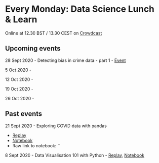 # Every Monday: Data Science Lunch & Learn

Online at 12.30 BST / 13.30 CEST on [Crowdcast](https://www.crowdcast.io/ibmdevelopereurope)



## Upcoming events

28 Sept 2020 - Detecting bias in crime data - part 1 - [Event](https://www.crowdcast.io/e/data-science-lunchlearn-covid?utm_source=profile&utm_medium=profile_web&utm_campaign=profile)

5 Oct 2020 -

12 Oct 2020 -

19 Oct 2020 - 

26 Oct 2020 -

## Past events


21 Sept 2020 - Exploring COVID data with pandas
* [Replay](https://www.crowdcast.io/e/data-science-lunchlearn-covid?utm_source=profile&utm_medium=profile_web&utm_campaign=profile)
* [Notebook](https://gitlab.com/dzwietering/corona/-/blob/master/EUCDC.ipynb)
* Raw link to notebook: ``

8 Sept 2020 - Data Visualisation 101 with Python - [Replay](https://www.crowdcast.io/e/data-visualisation-101?utm_source=profile&utm_medium=profile_web&utm_campaign=profile), [Notebook](https://github.com/IBMDeveloperUK/Data-Visualisation-with-Python/blob/master/Notebook/Data_Viz.ipynb)

